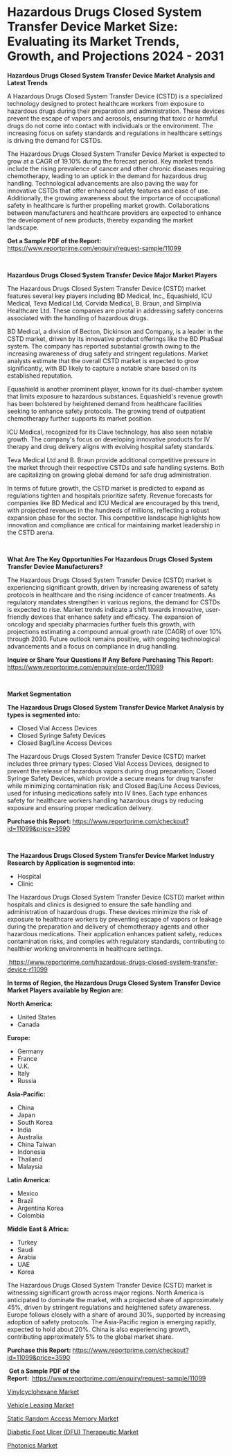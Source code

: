 <p><h1>Hazardous Drugs Closed System Transfer Device Market Size: Evaluating its Market Trends, Growth, and Projections 2024 - 2031</h1></p><p><strong>Hazardous Drugs Closed System Transfer Device Market Analysis and Latest Trends</strong></p>
<p><p>A Hazardous Drugs Closed System Transfer Device (CSTD) is a specialized technology designed to protect healthcare workers from exposure to hazardous drugs during their preparation and administration. These devices prevent the escape of vapors and aerosols, ensuring that toxic or harmful drugs do not come into contact with individuals or the environment. The increasing focus on safety standards and regulations in healthcare settings is driving the demand for CSTDs.</p><p>The Hazardous Drugs Closed System Transfer Device Market is expected to grow at a CAGR of 19.10% during the forecast period. Key market trends include the rising prevalence of cancer and other chronic diseases requiring chemotherapy, leading to an uptick in the demand for hazardous drug handling. Technological advancements are also paving the way for innovative CSTDs that offer enhanced safety features and ease of use. Additionally, the growing awareness about the importance of occupational safety in healthcare is further propelling market growth. Collaborations between manufacturers and healthcare providers are expected to enhance the development of new products, thereby expanding the market landscape.</p></p>
<p><strong>Get a Sample PDF of the Report:&nbsp;</strong> <a href="https://www.reportprime.com/enquiry/request-sample/11099?utm_campaign=1902&utm_medium=2&utm_source=Github&utm_content=ia&utm_term=25122024&utm_id=hazardous-drugs-closed-system-transfer-device">https://www.reportprime.com/enquiry/request-sample/11099</a></p>
<p>&nbsp;</p>
<p><strong>Hazardous Drugs Closed System Transfer Device Major Market Players</strong></p>
<p><p>The Hazardous Drugs Closed System Transfer Device (CSTD) market features several key players including BD Medical, Inc., Equashield, ICU Medical, Teva Medical Ltd, Corvida Medical, B. Braun, and Simplivia Healthcare Ltd. These companies are pivotal in addressing safety concerns associated with the handling of hazardous drugs.</p><p>BD Medical, a division of Becton, Dickinson and Company, is a leader in the CSTD market, driven by its innovative product offerings like the BD PhaSeal system. The company has reported substantial growth owing to the increasing awareness of drug safety and stringent regulations. Market analysts estimate that the overall CSTD market is expected to grow significantly, with BD likely to capture a notable share based on its established reputation.</p><p>Equashield is another prominent player, known for its dual-chamber system that limits exposure to hazardous substances. Equashield's revenue growth has been bolstered by heightened demand from healthcare facilities seeking to enhance safety protocols. The growing trend of outpatient chemotherapy further supports its market position.</p><p>ICU Medical, recognized for its Clave technology, has also seen notable growth. The company's focus on developing innovative products for IV therapy and drug delivery aligns with evolving hospital safety standards.</p><p>Teva Medical Ltd and B. Braun provide additional competitive pressure in the market through their respective CSTDs and safe handling systems. Both are capitalizing on growing global demand for safe drug administration.</p><p>In terms of future growth, the CSTD market is predicted to expand as regulations tighten and hospitals prioritize safety. Revenue forecasts for companies like BD Medical and ICU Medical are encouraged by this trend, with projected revenues in the hundreds of millions, reflecting a robust expansion phase for the sector. This competitive landscape highlights how innovation and compliance are critical for maintaining market leadership in the CSTD arena.</p></p>
<p>&nbsp;</p>
<p><strong>What Are The Key Opportunities For Hazardous Drugs Closed System Transfer Device Manufacturers?</strong></p>
<p><p>The Hazardous Drugs Closed System Transfer Device (CSTD) market is experiencing significant growth, driven by increasing awareness of safety protocols in healthcare and the rising incidence of cancer treatments. As regulatory mandates strengthen in various regions, the demand for CSTDs is expected to rise. Market trends indicate a shift towards innovative, user-friendly devices that enhance safety and efficacy. The expansion of oncology and specialty pharmacies further fuels this growth, with projections estimating a compound annual growth rate (CAGR) of over 10% through 2030. Future outlook remains positive, with ongoing technological advancements and a focus on compliance in drug handling.</p></p>
<p><strong>Inquire or Share Your Questions If Any Before Purchasing This Report:</strong> <a href="https://www.reportprime.com/enquiry/pre-order/11099?utm_campaign=1902&utm_medium=2&utm_source=Github&utm_content=ia&utm_term=25122024&utm_id=hazardous-drugs-closed-system-transfer-device">https://www.reportprime.com/enquiry/pre-order/11099</a></p>
<p>&nbsp;</p>
<p><strong>Market Segmentation</strong></p>
<p><strong>The Hazardous Drugs Closed System Transfer Device Market Analysis by types is segmented into:</strong></p>
<p><ul><li>Closed Vial Access Devices</li><li>Closed Syringe Safety Devices</li><li>Closed Bag/Line Access Devices</li></ul></p>
<p><p>The Hazardous Drugs Closed System Transfer Device (CSTD) market includes three primary types: Closed Vial Access Devices, designed to prevent the release of hazardous vapors during drug preparation; Closed Syringe Safety Devices, which provide a secure means for drug transfer while minimizing contamination risk; and Closed Bag/Line Access Devices, used for infusing medications safely into IV lines. Each type enhances safety for healthcare workers handling hazardous drugs by reducing exposure and ensuring proper medication delivery.</p></p>
<p><strong>Purchase this Report:&nbsp;</strong><a href="https://www.reportprime.com/checkout?id=11099&price=3590&utm_campaign=1902&utm_medium=2&utm_source=Github&utm_content=ia&utm_term=25122024&utm_id=hazardous-drugs-closed-system-transfer-device">https://www.reportprime.com/checkout?id=11099&price=3590</a></p>
<p>&nbsp;</p>
<p><strong>The Hazardous Drugs Closed System Transfer Device Market Industry Research by Application is segmented into:</strong></p>
<p><ul><li>Hospital</li><li>Clinic</li></ul></p>
<p><p>The Hazardous Drugs Closed System Transfer Device (CSTD) market within hospitals and clinics is designed to ensure the safe handling and administration of hazardous drugs. These devices minimize the risk of exposure to healthcare workers by preventing escape of vapors or leakage during the preparation and delivery of chemotherapy agents and other hazardous medications. Their application enhances patient safety, reduces contamination risks, and complies with regulatory standards, contributing to healthier working environments in healthcare settings.</p></p>
<p><a href="https://www.reportprime.com/hazardous-drugs-closed-system-transfer-device-r11099?utm_campaign=1902&utm_medium=2&utm_source=Github&utm_content=ia&utm_term=25122024&utm_id=hazardous-drugs-closed-system-transfer-device">&nbsp;https://www.reportprime.com/hazardous-drugs-closed-system-transfer-device-r11099</a></p>
<p><strong>In terms of Region, the Hazardous Drugs Closed System Transfer Device Market Players available by Region are:</strong></p>
<p>
    <p> <strong> North America: </strong>
        <ul>
            <li>United States</li>
            <li>Canada</li>
        </ul>
        </p> 
    <p> <strong> Europe: </strong>
        <ul>
            <li>Germany</li>
            <li>France</li>
            <li>U.K.</li>
            <li>Italy</li>
            <li>Russia</li>
        </ul>
        </p> 
    <p> <strong> Asia-Pacific: </strong>
        <ul>
            <li>China</li>
            <li>Japan</li>
            <li>South Korea</li>
            <li>India</li>
            <li>Australia</li>
            <li>China Taiwan</li>
            <li>Indonesia</li>
            <li>Thailand</li>
            <li>Malaysia</li>
        </ul>
        </p> 
    <p> <strong> Latin America: </strong>
        <ul>
            <li>Mexico</li>
            <li>Brazil</li>
            <li>Argentina Korea</li>
            <li>Colombia</li>
        </ul>
        </p> 
    <p> <strong> Middle East & Africa: </strong>
        <ul>
            <li>Turkey</li>
            <li>Saudi</li>
            <li>Arabia</li>
            <li>UAE</li>
            <li>Korea</li>
        </ul>
    </p>
    </p>
<p><p>The Hazardous Drugs Closed System Transfer Device (CSTD) market is witnessing significant growth across major regions. North America is anticipated to dominate the market, with a projected share of approximately 45%, driven by stringent regulations and heightened safety awareness. Europe follows closely with a share of around 30%, supported by increasing adoption of safety protocols. The Asia-Pacific region is emerging rapidly, expected to hold about 20%. China is also experiencing growth, contributing approximately 5% to the global market share.</p></p>
<p><strong>Purchase this Report: </strong><a href="https://www.reportprime.com/checkout?id=11099&price=3590&utm_campaign=1902&utm_medium=2&utm_source=Github&utm_content=ia&utm_term=25122024&utm_id=hazardous-drugs-closed-system-transfer-device">https://www.reportprime.com/checkout?id=11099&price=3590</a></p>
<p>&nbsp;<strong>Get a Sample PDF of the Report:&nbsp;&nbsp;</strong><a href="https://www.reportprime.com/enquiry/request-sample/11099?utm_campaign=1902&utm_medium=2&utm_source=Github&utm_content=ia&utm_term=25122024&utm_id=hazardous-drugs-closed-system-transfer-device">https://www.reportprime.com/enquiry/request-sample/11099</a></p>
<p><strong></strong></p>
<p><p><a href="https://www.linkedin.com/pulse/vinylcyclohexane-market-growth-segmentation-regional-analysis-s6qac?utm_campaign=1902&utm_medium=2&utm_source=Github&utm_content=ia&utm_term=25122024&utm_id=hazardous-drugs-closed-system-transfer-device">Vinylcyclohexane Market</a></p><p><a href="https://www.linkedin.com/pulse/c-glance-reports-anmec?utm_campaign=1902&utm_medium=2&utm_source=Github&utm_content=ia&utm_term=25122024&utm_id=hazardous-drugs-closed-system-transfer-device">Vehicle Leasing Market</a></p><p><a href="https://www.linkedin.com/pulse/static-random-access-memory-market-size-forecast-2024-2031-294xf?utm_campaign=1902&utm_medium=2&utm_source=Github&utm_content=ia&utm_term=25122024&utm_id=hazardous-drugs-closed-system-transfer-device">Static Random Access Memory Market</a></p><p><a href="https://github.com/rahu1506/Market-Research-Report-List-6/blob/main/diabetic-foot-ulcer-dfu-therapeutic-market.md?utm_campaign=1902&utm_medium=2&utm_source=Github&utm_content=ia&utm_term=25122024&utm_id=hazardous-drugs-closed-system-transfer-device">Diabetic Foot Ulcer (DFU) Therapeutic Market</a></p><p><a href="https://www.linkedin.com/pulse/growth-opportunities-challenges-photonics-market-projected-rgxkf?utm_campaign=1902&utm_medium=2&utm_source=Github&utm_content=ia&utm_term=25122024&utm_id=hazardous-drugs-closed-system-transfer-device">Photonics Market</a></p></p>